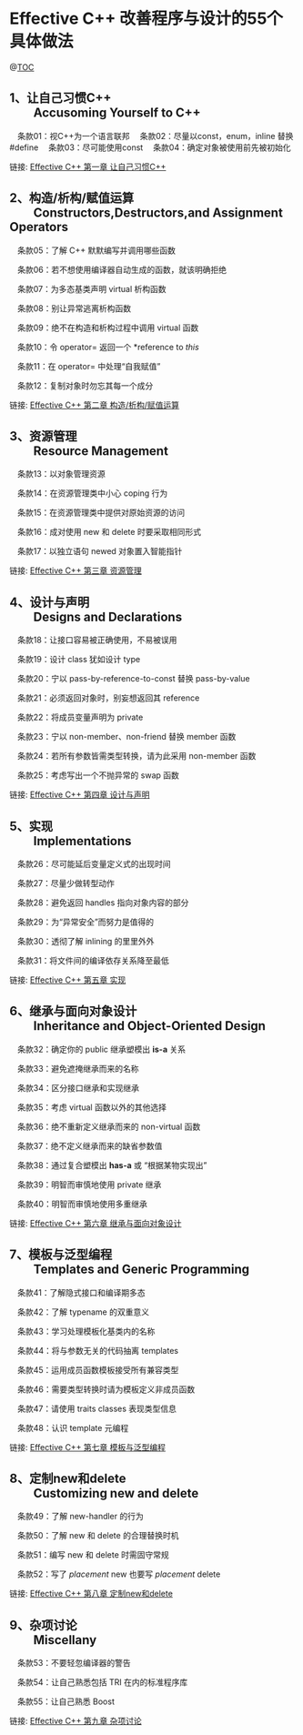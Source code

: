 ﻿# Effective C++ 改善程序与设计的55个具体做法
@[TOC](目录)
## 1、让自己习惯C++ <br> &emsp;&emsp;Accusoming Yourself to C++
&emsp;条款01：视C++为一个语言联邦
&emsp;条款02：尽量以const，enum，inline 替换 #define
&emsp;条款03：尽可能使用const
&emsp;条款04：确定对象被使用前先被初始化

链接: [Effective C++ 第一章 让自己习惯C++](https://blog.csdn.net/weixin_45867382/article/details/116494053)

## 2、构造/析构/赋值运算 <br> &emsp;&emsp;Constructors,Destructors,and Assignment Operators
&emsp;条款05：了解 C++ 默默编写并调用哪些函数

&emsp;条款06：若不想使用编译器自动生成的函数，就该明确拒绝

&emsp;条款07：为多态基类声明 virtual 析构函数

&emsp;条款08：别让异常逃离析构函数

&emsp;条款09：绝不在构造和析构过程中调用 virtual 函数

&emsp;条款10：令 operator= 返回一个 *reference to *this*

&emsp;条款11：在 operator= 中处理“自我赋值”

&emsp;条款12：复制对象时勿忘其每一个成分

链接: [Effective C++ 第二章 构造/析构/赋值运算](https://blog.csdn.net/weixin_45867382/article/details/116494250)

## 3、资源管理 <br> &emsp;&emsp;Resource Management
&emsp;条款13：以对象管理资源

&emsp;条款14：在资源管理类中小心 coping 行为

&emsp;条款15：在资源管理类中提供对原始资源的访问

&emsp;条款16：成对使用 new  和 delete 时要采取相同形式

&emsp;条款17：以独立语句 newed 对象置入智能指针

链接: [Effective C++ 第三章 资源管理](https://blog.csdn.net/weixin_45867382/article/details/116494312)

## 4、设计与声明 <br> &emsp;&emsp;Designs and Declarations
&emsp;条款18：让接口容易被正确使用，不易被误用

&emsp;条款19：设计 class 犹如设计 type

&emsp;条款20：宁以 pass-by-reference-to-const 替换 pass-by-value

&emsp;条款21：必须返回对象时，别妄想返回其 reference

&emsp;条款22：将成员变量声明为 private

&emsp;条款23：宁以 non-member、non-friend 替换 member 函数

&emsp;条款24：若所有参数皆需类型转换，请为此采用 non-member 函数

&emsp;条款25：考虑写出一个不抛异常的 swap 函数

链接: [Effective C++ 第四章 设计与声明](https://blog.csdn.net/weixin_45867382/article/details/116494349)


## 5、实现 <br> &emsp;&emsp;Implementations
&emsp;条款26：尽可能延后变量定义式的出现时间

&emsp;条款27：尽量少做转型动作

&emsp;条款28：避免返回 handles 指向对象内容的部分

&emsp;条款29：为“异常安全”而努力是值得的

&emsp;条款30：透彻了解 inlining 的里里外外

&emsp;条款31：将文件间的编译依存关系降至最低

链接: [Effective C++ 第五章 实现](https://blog.csdn.net/weixin_45867382/article/details/116494395)

## 6、继承与面向对象设计 <br> &emsp;&emsp;Inheritance and Object-Oriented Design
&emsp;条款32：确定你的 public 继承塑模出 **is-a** 关系

&emsp;条款33：避免遮掩继承而来的名称

&emsp;条款34：区分接口继承和实现继承

&emsp;条款35：考虑 virtual 函数以外的其他选择

&emsp;条款36：绝不重新定义继承而来的 non-virtual 函数

&emsp;条款37：绝不定义继承而来的缺省参数值

&emsp;条款38：通过复合塑模出 **has-a** 或 “根据某物实现出”

&emsp;条款39：明智而审慎地使用 private 继承

&emsp;条款40：明智而审慎地使用多重继承

链接: [Effective C++ 第六章 继承与面向对象设计](https://blog.csdn.net/weixin_45867382/article/details/116494432)
## 7、模板与泛型编程 <br> &emsp;&emsp;Templates and Generic Programming
&emsp;条款41：了解隐式接口和编译期多态

&emsp;条款42：了解 typename 的双重意义

&emsp;条款43：学习处理模板化基类内的名称

&emsp;条款44：将与参数无关的代码抽离 templates

&emsp;条款45：运用成员函数模板接受所有兼容类型

&emsp;条款46：需要类型转换时请为模板定义非成员函数

&emsp;条款47：请使用 traits classes 表现类型信息

&emsp;条款48：认识 template 元编程

链接: [Effective C++ 第七章 模板与泛型编程](https://blog.csdn.net/weixin_45867382/article/details/116494484)

## 8、定制new和delete <br> &emsp;&emsp;Customizing new and delete
&emsp;条款49：了解 new-handler 的行为

&emsp;条款50：了解 new 和 delete 的合理替换时机

&emsp;条款51：编写 new 和 delete 时需固守常规

&emsp;条款52：写了 *placement* new 也要写 *placement* delete

链接: [Effective C++ 第八章 定制new和delete](https://blog.csdn.net/weixin_45867382/article/details/116494515)
## 9、杂项讨论 <br> &emsp;&emsp;Miscellany
&emsp;条款53：不要轻忽编译器的警告

&emsp;条款54：让自己熟悉包括 TRI 在内的标准程序库

&emsp;条款55：让自己熟悉 Boost

链接: [Effective C++ 第九章 杂项讨论](https://blog.csdn.net/weixin_45867382/article/details/116494564)
